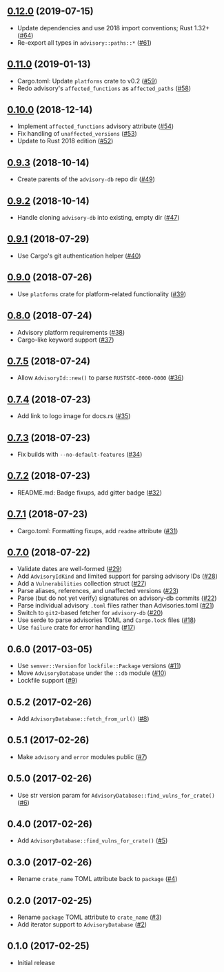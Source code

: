 ## [0.12.0] (2019-07-15)

- Update dependencies and use 2018 import conventions; Rust 1.32+ ([#64])
- Re-export all types in `advisory::paths::*` ([#61])

## [0.11.0] (2019-01-13)

- Cargo.toml: Update `platforms` crate to v0.2 ([#59])
- Redo advisory's `affected_functions` as `affected_paths` ([#58])

## [0.10.0] (2018-12-14)

- Implement `affected_functions` advisory attribute ([#54])
- Fix handling of `unaffected_versions` ([#53])
- Update to Rust 2018 edition ([#52])

## [0.9.3] (2018-10-14)

- Create parents of the `advisory-db` repo dir  ([#49])

## [0.9.2] (2018-10-14)

- Handle cloning `advisory-db` into existing, empty dir ([#47])

## [0.9.1] (2018-07-29)

- Use Cargo's git authentication helper ([#40])

## [0.9.0] (2018-07-26)

- Use `platforms` crate for platform-related functionality ([#39])

## [0.8.0] (2018-07-24)

- Advisory platform requirements ([#38])
- Cargo-like keyword support ([#37])

## [0.7.5] (2018-07-24)

- Allow `AdvisoryId::new()` to parse `RUSTSEC-0000-0000` ([#36])

## [0.7.4] (2018-07-23)

- Add link to logo image for docs.rs ([#35])

## [0.7.3] (2018-07-23)

- Fix builds with `--no-default-features` ([#34])

## [0.7.2] (2018-07-23)

- README.md: Badge fixups, add gitter badge ([#32])

## [0.7.1] (2018-07-23)

- Cargo.toml: Formatting fixups, add `readme` attribute ([#31])

## [0.7.0] (2018-07-22)

- Validate dates are well-formed ([#29])
- Add `AdvisoryIdKind` and limited support for parsing advisory IDs ([#28])
- Add a `Vulnerabilities` collection struct ([#27])
- Parse aliases, references, and unaffected versions ([#23])
- Parse (but do not yet verify) signatures on advisory-db commits ([#22])
- Parse individual advisory `.toml` files rather than Advisories.toml ([#21])
- Switch to `git2`-based fetcher for `advisory-db` ([#20])
- Use serde to parse advisories TOML and `Cargo.lock` files ([#18])
- Use `failure` crate for error handling ([#17])

## 0.6.0 (2017-03-05)

- Use `semver::Version` for `lockfile::Package` versions ([#11])
- Move `AdvisoryDatabase` under the `::db` module ([#10])
- Lockfile support ([#9])

## 0.5.2 (2017-02-26)

- Add `AdvisoryDatabase::fetch_from_url()` ([#8])

## 0.5.1 (2017-02-26)

- Make `advisory` and `error` modules public ([#7])

## 0.5.0 (2017-02-26)

- Use str version param for `AdvisoryDatabase::find_vulns_for_crate()` ([#6])

## 0.4.0 (2017-02-26)

- Add `AdvisoryDatabase::find_vulns_for_crate()` ([#5])

## 0.3.0 (2017-02-26)

- Rename `crate_name` TOML attribute back to `package` ([#4])

## 0.2.0 (2017-02-25)

- Rename `package` TOML attribute to `crate_name` ([#3])
- Add iterator support to `AdvisoryDatabase` ([#2])

## 0.1.0 (2017-02-25)

- Initial release

[0.12.0]: https://github.com/RustSec/rustsec-crate/pull/65
[#64]: https://github.com/RustSec/rustsec-crate/pull/64
[#61]: https://github.com/RustSec/rustsec-crate/pull/61
[0.11.0]: https://github.com/RustSec/rustsec-crate/pull/60
[#59]: https://github.com/RustSec/rustsec-crate/pull/58
[#58]: https://github.com/RustSec/rustsec-crate/pull/59
[0.10.0]: https://github.com/RustSec/rustsec-crate/pull/56
[#54]: https://github.com/RustSec/rustsec-crate/pull/54
[#53]: https://github.com/RustSec/rustsec-crate/pull/53
[#52]: https://github.com/RustSec/rustsec-crate/pull/52
[0.9.3]: https://github.com/RustSec/rustsec-crate/pull/50
[#49]: https://github.com/RustSec/rustsec-crate/pull/49
[0.9.2]: https://github.com/RustSec/rustsec-crate/pull/48
[#47]: https://github.com/RustSec/rustsec-crate/pull/47
[0.9.1]: https://github.com/RustSec/rustsec-crate/compare/v0.9.0...v0.9.1
[#40]: https://github.com/RustSec/rustsec-crate/pull/40
[0.9.0]: https://github.com/RustSec/rustsec-crate/compare/v0.8.0...v0.9.0
[#39]: https://github.com/RustSec/rustsec-crate/pull/39
[0.8.0]: https://github.com/RustSec/rustsec-crate/compare/v0.7.5...v0.8.0
[#38]: https://github.com/RustSec/rustsec-crate/pull/38
[#37]: https://github.com/RustSec/rustsec-crate/pull/37
[0.7.5]: https://github.com/RustSec/rustsec-crate/compare/v0.7.4...v0.7.5
[#36]: https://github.com/RustSec/rustsec-crate/pull/36
[0.7.4]: https://github.com/RustSec/rustsec-crate/compare/v0.7.3...v0.7.4
[#35]: https://github.com/RustSec/rustsec-crate/pull/35
[0.7.3]: https://github.com/RustSec/rustsec-crate/compare/v0.7.2...v0.7.3
[#34]: https://github.com/RustSec/rustsec-crate/pull/34
[0.7.2]: https://github.com/RustSec/rustsec-crate/compare/v0.7.1...v0.7.2
[#32]: https://github.com/RustSec/rustsec-crate/pull/32
[0.7.1]: https://github.com/RustSec/rustsec-crate/compare/v0.7.0...v0.7.1
[#31]: https://github.com/RustSec/rustsec-crate/pull/31
[0.7.0]: https://github.com/RustSec/rustsec-crate/compare/v0.6.0...v0.7.0
[#29]: https://github.com/RustSec/rustsec-crate/pull/29
[#28]: https://github.com/RustSec/rustsec-crate/pull/28
[#27]: https://github.com/RustSec/rustsec-crate/pull/27
[#23]: https://github.com/RustSec/rustsec-crate/pull/23
[#22]: https://github.com/RustSec/rustsec-crate/pull/22
[#21]: https://github.com/RustSec/rustsec-crate/pull/21
[#20]: https://github.com/RustSec/rustsec-crate/pull/20
[#18]: https://github.com/RustSec/rustsec-crate/pull/18
[#17]: https://github.com/RustSec/rustsec-crate/pull/17
[#11]: https://github.com/RustSec/rustsec-crate/pull/11
[#10]: https://github.com/RustSec/rustsec-crate/pull/10
[#9]: https://github.com/RustSec/rustsec-crate/pull/9
[#8]: https://github.com/RustSec/rustsec-crate/pull/8
[#7]: https://github.com/RustSec/rustsec-crate/pull/7
[#6]: https://github.com/RustSec/rustsec-crate/pull/6
[#5]: https://github.com/RustSec/rustsec-crate/pull/5
[#4]: https://github.com/RustSec/rustsec-crate/pull/4
[#3]: https://github.com/RustSec/rustsec-crate/pull/3
[#2]: https://github.com/RustSec/rustsec-crate/pull/2
